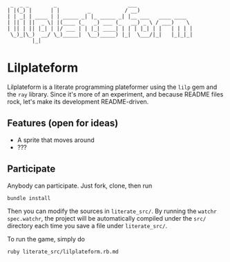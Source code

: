 ~~~~
 _  _ _        _                       ___
| |(_) |      | |         _           / __)
| | _| | ____ | | _____ _| |_ _____ _| |__ ___   ____ ____
| || | ||  _ \| |(____ (_   _) ___ (_   __) _ \ / ___)    \
| || | || |_| | |/ ___ | | |_| ____| | | | |_| | |   | | | |
 \_)_|\_)  __/ \_)_____|  \__)_____) |_|  \___/|_|   |_|_|_|
        |_|
~~~~

# Lilplateform
Lilplateform is a literate programming plateformer using the `lilp` gem and the `ray` library. Since it's more of an experiment, and because README files
rock, let's make its development README-driven.

## Features (open for ideas)
* A sprite that moves around
* ???

## Participate
Anybody can participate. Just fork, clone, then run

~~~~
bundle install
~~~~

Then you can modify the sources in `literate_src/`. By running the `watchr spec.watchr`, the project will be automatically compiled under the `src/` directory each time you save a file under `literate_src/`.

To run the game, simply do

~~~~
ruby literate_src/lilplateform.rb.md
~~~~
